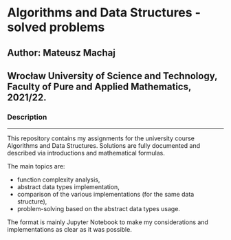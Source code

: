 # Algorithms and Data Structures - solved problems

## Author: Mateusz Machaj

## Wrocław University of Science and Technology, Faculty of Pure and Applied Mathematics, 2021/22.

### Description
---
This repository contains my assignments for the university course Algorithms and Data Structures. Solutions are fully documented and described via introductions and mathematical formulas.

The main topics are:

* function complexity analysis,
* abstract data types implementation,
* comparison of the various implementations (for the same data structure),
* problem-solving based on the abstract data types usage.

The format is mainly Jupyter Notebook to make my considerations and implementations as clear as it was possible.
